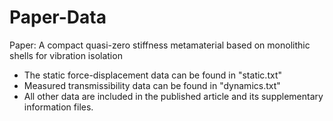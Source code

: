 # Paper-Data
Paper: A compact quasi-zero stiffness metamaterial based on monolithic shells for vibration isolation

- The static force-displacement data can be found in "static.txt"
- Measured transmissibility data can be found in "dynamics.txt"
- All other data are included in the published article and its supplementary information files.

